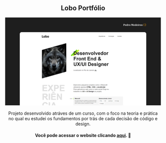 <h2 align="center">
 Lobo Portfólio
</h2>

![Demonstração do site](/lobo.png)


<p align="center">
  Projeto desenvolvido atráves de um curso, com o foco na teoria e prática no qual eu estudei os fundamentos por trás de cada decisão de código e design.
</p>

<h4 align="center">Você pode acessar o website clicando <a href="https://pedromedeiros1008.github.io/lobo-portfolio/" target="" alt="">aqui</a>. 🚀 </h4>


